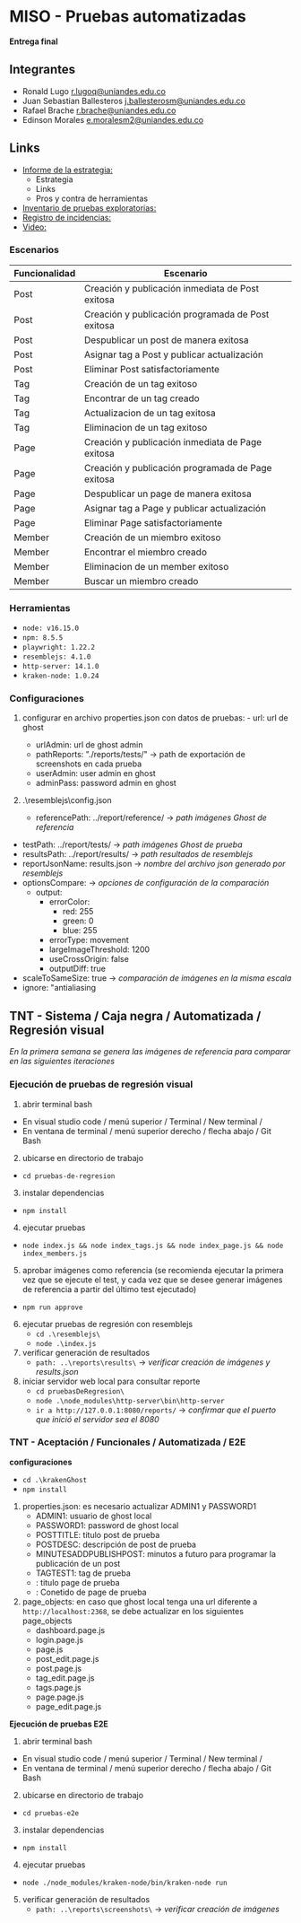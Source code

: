 # MISO - Pruebas automatizadas

**Entrega final**

## Integrantes

- Ronald Lugo <r.lugoq@uniandes.edu.co>
- Juan Sebastian Ballesteros <j.ballesterosm@uniandes.edu.co>
- Rafael Brache <r.brache@uniandes.edu.co>
- Edinson Morales <e.moralesm2@uniandes.edu.co>

## Links
- [Informe de la estrategia:](https://uniandes-my.sharepoint.com/:w:/g/personal/r_lugoq_uniandes_edu_co/EZiJeKyCT-dAhdCjxl7435kBgaRVbya9YeLZaBM7DEpbpQ?e=SBaSdU)
  - Estrategia
  - Links
  - Pros y contra de herramientas
- [Inventario de pruebas exploratorias:](https://uniandes-my.sharepoint.com/:x:/g/personal/r_lugoq_uniandes_edu_co/ERcV_aRmEQVHnL8zSLFe1H4BpT2uUE-xgY0Y97Mn7zJgTA?e=zLedDO)
- [Registro de incidencias:](https://github.com/MISO-4103-202212-PruebasAutomatizadas/Ghost/issues)
- [Video:](https://uniandes-my.sharepoint.com/:f:/g/personal/r_lugoq_uniandes_edu_co/EpczswqO9WhJpb5l22L-hzABlKqu-02uoTHoO19r0bjt9w)

### Escenarios
| Funcionalidad | Escenario                                            |
|---------------|------------------------------------------------------| 
| Post          | Creación y publicación inmediata de Post exitosa  |
| Post          | Creación y publicación programada de Post exitosa | 
| Post          | Despublicar un post de manera exitosa                |
| Post          | Asignar tag a Post y publicar actualización          |
| Post          | Eliminar Post satisfactoriamente                     |
| Tag           | Creación de un tag exitoso                           |
| Tag           | Encontrar de un tag creado                           |
| Tag           | Actualizacion de un tag exitosa                      |
| Tag           | Eliminacion de un tag exitoso                        |
| Page          | Creación y publicación inmediata de Page exitosa     |
| Page          | Creación y publicación programada de Page exitosa    |
| Page          | Despublicar un page de manera exitosa                |
| Page          | Asignar tag a Page y publicar actualización          |
| Page          | Eliminar Page satisfactoriamente                     |
| Member        | Creación de un miembro exitoso                       |
| Member        | Encontrar el miembro creado                          |
| Member        | Eliminacion de un member exitoso                     |
| Member        | Buscar un miembro creado                             |

### Herramientas
- `node: v16.15.0`
- `npm: 8.5.5` 
- `playwright: 1.22.2`
- `resemblejs: 4.1.0`
- `http-server: 14.1.0`
- `kraken-node: 1.0.24`

### Configuraciones

1. configurar en archivo properties.json con datos de pruebas:
		- url: url de ghost
    - urlAdmin: url de ghost admin
    - pathReports: "./reports/tests/" -> path de exportación de screenshots en cada prueba
    - userAdmin: user admin en ghost
    - adminPass: password admin en ghost

2. .\resemblejs\config.json
	- referencePath: ../report/reference/  -> *path imágenes Ghost de referencia*
  - testPath: ../report/tests/  -> *path imágenes Ghost de prueba*
  - resultsPath: ../report/results/  -> *path resultados de resemblejs*
  - reportJsonName: results.json  -> *nombre del archivo json generado por resemblejs*
  - optionsCompare:  -> *opciones de configuración de la comparación*
    - output: 
      - errorColor: 
        - red: 255
        - green: 0
        - blue: 255
      - errorType: movement
      - largeImageThreshold: 1200
      - useCrossOrigin: false
      - outputDiff: true
  - scaleToSameSize: true  -> *comparación de imágenes en la misma escala*
  - ignore: "antialiasing  

## TNT - Sistema / Caja negra / Automatizada / Regresión visual 
*En la primera semana se genera las imágenes de referencia para comparar en las siguientes iteraciones*

### Ejecución de pruebas de regresión visual

1. abrir terminal bash
  - En visual studio code / menú superior / Terminal / New terminal / 
  - En ventana de terminal / menú superior derecho / flecha abajo / Git Bash
2. ubicarse en directorio de trabajo
  - `cd pruebas-de-regresion`
3. instalar dependencias
  - `npm install`
4. ejecutar pruebas
  - `node index.js && node index_tags.js && node index_page.js && node index_members.js`
5. aprobar imágenes como referencia (se recomienda ejecutar la primera vez que se ejecute el test, y cada vez que se desee generar imágenes de referencia a partir del último test ejecutado)
  - `npm run approve`
6. ejecutar pruebas de regresión con resemblejs
	- `cd .\resemblejs\`
	- `node .\index.js`
7. verificar generación de resultados
	- `path: ..\reports\results\`  -> *verificar creación de imágenes y results.json*
8. iniciar servidor web local para consultar reporte
	- `cd pruebasDeRegresion\`
	-	`node .\node_modules\http-server\bin\http-server`
	- `ir a http://127.0.0.1:8080/reports/`  -> *confirmar que el puerto que inició el servidor sea el 8080*

### TNT - Aceptación / Funcionales / Automatizada / E2E
**configuraciones**
- `cd .\krakenGhost`
- `npm install`

1. properties.json: es necesario actualizar ADMIN1 y PASSWORD1
	- ADMIN1: usuario de ghost local 
	- PASSWORD1: password de ghost local 
	- POSTTITLE: titulo post de prueba 
	- POSTDESC: descripción de post de prueba 
	- MINUTESADDPUBLISHPOST: minutos a futuro para programar la publicación de un post 
	- TAGTEST1: tag de prueba 
	- <PAGETITLE> : titulo page de prueba
	- <PAGEDESC> : Conetido de page de prueba
2. page_objects: en caso que ghost local tenga una url diferente a `http://localhost:2368`, se debe actualizar en los siguientes page_objects
	- dashboard.page.js
	- login.page.js
	- page.js
	- post_edit.page.js
	- post.page.js
	- tag_edit.page.js
	- tags.page.js
	- page.page.js
	- page_edit.page.js

**Ejecución de pruebas E2E**
1. abrir terminal bash
  - En visual studio code / menú superior / Terminal / New terminal / 
  - En ventana de terminal / menú superior derecho / flecha abajo / Git Bash
2. ubicarse en directorio de trabajo
  - `cd pruebas-e2e`
3. instalar dependencias
  - `npm install`
4. ejecutar pruebas
  - `node ./node_modules/kraken-node/bin/kraken-node run`
5. verificar generación de resultados
	- `path: ..\reports\screenshots\`  -> *verificar creación de imágenes*
